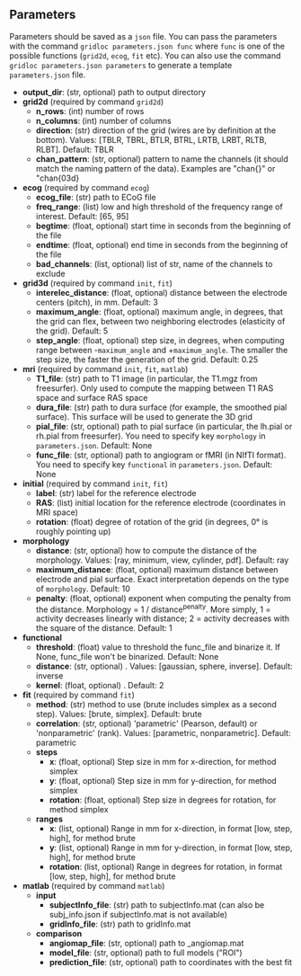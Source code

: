 ## Parameters

Parameters should be saved as a `json` file.
You can pass the parameters with the command `gridloc parameters.json func` where `func` is one of the possible functions (`grid2d`, `ecog`, `fit` etc).
You can also use the command `gridloc parameters.json parameters` to generate a template `parameters.json` file.

- **output_dir**: (str, optional) path to output directory
- **grid2d** (required by command `grid2d`)
  - **n_rows**: (int) number of rows
  - **n_columns**: (int) number of columns
  - **direction**: (str) direction of the grid (wires are by definition at the bottom). Values: [TBLR, TBRL, BTLR, BTRL, LRTB, LRBT, RLTB, RLBT]. Default: TBLR
  - **chan_pattern**: (str, optional) pattern to name the channels (it should match the naming pattern of the data). Examples are "chan{}" or "chan{03d}
- **ecog** (required by command `ecog`)
  - **ecog_file**: (str) path to ECoG file
  - **freq_range**: (list) low and high threshold of the frequency range of interest. Default: [65, 95]
  - **begtime**: (float, optional) start time in seconds from the beginning of the file
  - **endtime**: (float, optional) end time in seconds from the beginning of the file
  - **bad_channels**: (list, optional) list of str, name of the channels to exclude
- **grid3d** (required by command `init`, `fit`)
  - **interelec_distance**: (float, optional) distance between the electrode centers (pitch), in mm. Default: 3
  - **maximum_angle**: (float, optional) maximum angle, in degrees, that the grid can flex, between two neighboring electrodes (elasticity of the grid). Default: 5
  - **step_angle**: (float, optional) step size, in degrees, when computing range between -`maximum_angle` and +`maximum_angle`. The smaller the step size, the faster the generation of the grid. Default: 0.25
- **mri** (required by command `init`, `fit`, `matlab`)
  - **T1_file**: (str) path to T1 image (in particular, the T1.mgz from freesurfer). Only used to compute the mapping between T1 RAS space and surface RAS space
  - **dura_file**: (str) path to dura surface (for example, the smoothed pial surface). This surface will be used to generate the 3D grid
  - **pial_file**: (str, optional) path to pial surface (in particular, the lh.pial or rh.pial from freesurfer). You need to specify key `morphology` in `parameters.json`. Default: None
  - **func_file**: (str, optional) path to angiogram or fMRI (in NIfTI format). You need to specify key `functional` in `parameters.json`. Default: None
- **initial** (required by command `init`, `fit`)
  - **label**: (str) label for the reference electrode
  - **RAS**: (list) initial location for the reference electrode (coordinates in MRI space)
  - **rotation**: (float) degree of rotation of the grid (in degrees, 0° is roughly pointing up)
- **morphology**
  - **distance**: (str, optional) how to compute the distance of the morphology. Values: [ray, minimum, view, cylinder, pdf]. Default: ray
  - **maximum_distance**: (float, optional) maximum distance between electrode and pial surface. Exact interpretation depends on the type of `morphology`. Default: 10
  - **penalty**: (float, optional) exponent when computing the penalty from the distance. Morphology = 1 / distance<sup>penalty</sup>. More simply, 1 = activity decreases linearly with distance; 2 = activity decreases with the square of the distance. Default: 1
- **functional**
  - **threshold**: (float) value to threshold the func_file and binarize it. If None, func_file won't be binarized. Default: None
  - **distance**: (str, optional) . Values: [gaussian, sphere, inverse]. Default: inverse
  - **kernel**: (float, optional) . Default: 2
- **fit** (required by command `fit`)
  - **method**: (str) method to use (brute includes simplex as a second step). Values: [brute, simplex]. Default: brute
  - **correlation**: (str, optional) 'parametric' (Pearson, default) or 'nonparametric' (rank). Values: [parametric, nonparametric]. Default: parametric
  - **steps**
    - **x**: (float, optional) Step size in mm for x-direction, for method simplex
    - **y**: (float, optional) Step size in mm for y-direction, for method simplex
    - **rotation**: (float, optional) Step size in degrees for rotation, for method simplex
  - **ranges**
    - **x**: (list, optional) Range in mm for x-direction, in format [low, step, high], for method brute
    - **y**: (list, optional) Range in mm for y-direction, in format [low, step, high], for method brute
    - **rotation**: (list, optional) Range in degrees for rotation, in format [low, step, high], for method brute
- **matlab** (required by command `matlab`)
  - **input**
    - **subjectInfo_file**: (str) path to subjectInfo.mat (can also be subj_info.json if subjectInfo.mat is not available)
    - **gridInfo_file**: (str) path to gridInfo.mat
  - **comparison**
    - **angiomap_file**: (str, optional) path to _angiomap.mat
    - **model_file**: (str, optional) path to full models ("ROI")
    - **prediction_file**: (str, optional) path to coordinates with the best fit